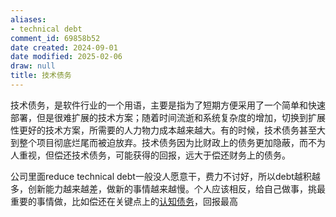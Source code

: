 ```yaml
---
aliases:
- technical debt
comment_id: 69858b52
date created: 2024-09-01
date modified: 2025-02-06
draw: null
title: 技术债务
---
```

技术债务，是软件行业的一个用语，主要是指为了短期方便采用了一个简单和快速部署，但是很难扩展的技术方案；随着时间流逝和系统复杂度的增加，切换到扩展性更好的技术方案，所需要的人力物力成本越来越大。有的时候，技术债务甚至大到整个项目彻底烂尾而被迫放弃。技术债务因为比财政上的债务更加隐蔽，而不为人重视，但偿还技术债务，可能获得的回报，远大于偿还财务上的债务。

公司里面reduce technical debt一般没人愿意干，费力不讨好，所以debt越积越多，创新能力越来越差，做新的事情越来越慢。个人应该相反，给自己做事，挑最重要的事情做，比如偿还在关键点上的[认知债务](认知债务.md)，回报最高

